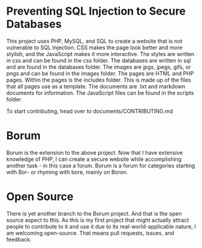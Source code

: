 # Preventing SQL Injection to Secure Databases

This project uses PHP, MySQL, and SQL to create a website that is not vulnerable to SQL Injection. CSS makes the page look better and more stylish, and the JavaScript makes it more interactive. The styles are written in css and can be found in the css folder. The databases are written in sql and are found in the databases folder. The images are jpgs, jpegs, gifs, or pngs and can be found in the images folder. The pages are HTML and PHP pages. Within the pages is the includes folder. This is made up of the files that all pages use as a template. The documents are .txt and markdown documents for information. The JavaScript files can be found in the scripts folder. 

To start contributing, head over to documents/CONTRIBUTING.md

# Borum

Borum is the extension to the above project. Now that I have extensive knowledge of PHP, I can create a secure website while accomplishing another task - in this case a forum. Borum is a forum for categories starting with Bor- or rhyming with bore, mainly on Boron. 

# Open Source

There is yet another branch to the Borum project. And that is the open source aspect to this. As this is my first project that might actually attract people to contribute to it and use it due to its real-world-applicable nature, I am welcoming open-source. That means pull requests, issues, and feedback. 

